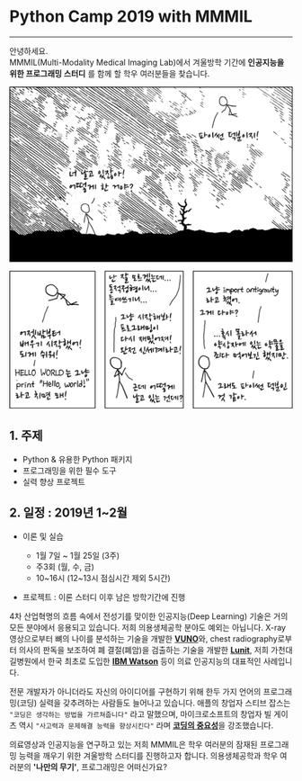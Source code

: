 # Python Camp 2019 with MMMIL
---

안녕하세요.  
MMMIL(Multi-Modality Medical Imaging Lab)에서 겨울방학 기간에 **인공지능을 위한 프로그래밍 스터디** 를 함께 할 학우 여러분들을 찾습니다.


![antigravity](./figures/antigravity.png)


## 1. 주제
   - Python & 유용한 Python 패키지
   - 프로그래밍을 위한 필수 도구
   - 실력 향상 프로젝트

## 2. 일정 : 2019년 1~2월
   - 이론 및 실습
     - 1월 7일 ~ 1월 25일 (3주) 
     - 주3회 (월, 수, 금)
     - 10\~16시 (12\~13시 점심시간 제외 5시간)
       
   - 프로젝트 : 이론 스터디 이후 남은 방학기간에 진행


4차 산업혁명의 흐름 속에서 전성기를 맞이한 인공지능(Deep Learning) 기술은 거의 모든 분야에서 응용되고 있습니다. 저희 의용생체공학 분야도 예외는 아닙니다. X-ray 영상으로부터 뼈의 나이를 분석하는 기술을 개발한 [**VUNO**](https://www.vuno.co/)와, chest radiography로부터 의사의 판독을 보조하여 폐 결절(폐암)을 검출하는 기술을 개발한 [**Lunit**](https://lunit.io/), 저희 가천대 길병원에서 한국 최초로 도입한 [**IBM Watson**](https://www.ibm.com/watson/) 등이 의료 인공지능의 대표적인 사례입니다.  


전문 개발자가 아니더라도 자신의 아이디어를 구현하기 위해 한두 가지 언어의 프로그래밍(코딩) 실력을 갖추려하는 사람들도 늘어나고 있습니다. 애플의 창업자 스티브 잡스는  `"코딩은 생각하는 방법을 가르쳐줍니다"` 라고 말했으며, 마이크로소프트의 창업자 빌 게이츠 역시 `"사고력과 문제해결 능력을 향상시킨다"` 라며 [**코딩의 중요성**](https://blog.naver.com/moeblog/221259634838)을 강조했습니다.  


의료영상과 인공지능을 연구하고 있는 저희 MMMIL은 학우 여러분의 잠재된 프로그래밍 능력을 깨우기 위한 겨울방학 스터디를 진행하고자 합니다. 의용생체공학과 학우 여러분의 **'나만의 무기'**, 프로그래밍은 어떠신가요?